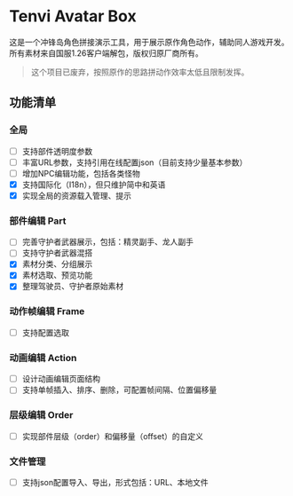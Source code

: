 # Tenvi Avatar Box

这是一个冲锋岛角色拼接演示工具，用于展示原作角色动作，辅助同人游戏开发。  
所有素材来自国服1.26客户端解包，版权归原厂商所有。

> 这个项目已废弃，按照原作的思路拼动作效率太低且限制发挥。  

## 功能清单

### 全局
- [ ] 支持部件透明度参数 
- [ ] 丰富URL参数，支持引用在线配置json（目前支持少量基本参数）
- [ ] 增加NPC编辑功能，包括各类怪物
- [x] 支持国际化（I18n），但只维护简中和英语
- [x] 实现全局的资源载入管理、提示

### 部件编辑 Part
- [ ] 完善守护者武器展示，包括：精灵副手、龙人副手
- [ ] 支持守护者武器混搭
- [x] 素材分类、分组展示
- [x] 素材选取、预览功能
- [x] 整理驾驶员、守护者原始素材

### 动作帧编辑 Frame
- [ ] 支持配置选取

### 动画编辑 Action
- [ ] 设计动画编辑页面结构
- [ ] 支持单帧插入、排序、删除，可配置帧间隔、位置偏移量

### 层级编辑 Order
- [ ] 实现部件层级（order）和偏移量（offset）的自定义

### 文件管理
- [ ] 支持json配置导入、导出，形式包括：URL、本地文件
